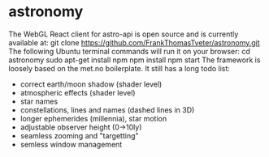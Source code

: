 # astronomy
The WebGL React client for astro-api is open source and is currently available at:
  git clone https://github.com/FrankThomasTveter/astronomy.git
The following Ubuntu terminal commands will run it on your browser:
  cd astronomy
  sudo apt-get install npm
  npm install
  npm start
The framework is loosely based on the met.no boilerplate. It still has
a long todo list:
   * correct earth/moon shadow (shader level)
   * atmospheric effects (shader level)
   * star names
   * constellations, lines and names (dashed lines in 3D)
   * longer ephemerides (millennia), star motion
   * adjustable observer height (0->10ly)
   * seamless zooming and "targetting"
   * semless window management
